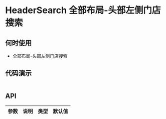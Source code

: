 # HeaderSearch 全部布局-头部左侧门店搜索

## 何时使用
- 全部布局-头部左侧门店搜索

## 代码演示

```js

```

## API

| 参数 | 说明 | 类型 | 默认值 |
| --- | --- | --- | --- |
